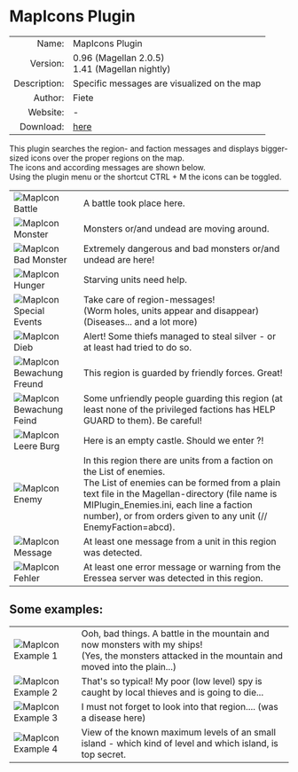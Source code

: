 
# MapIcons Plugin

| | |
| ---: | --- |
| Name: | MapIcons Plugin |
| Version: | 0.96 (Magellan 2.0.5)<br>1.41 (Magellan nightly) |
| Description: | Specific messages are visualized on the map |
| Author: | Fiete |
| Website: | - |
| Download: | [here](/en/download/#mapicons) |

This plugin searches the region- and faction messages and displays bigger-sized
icons over the proper regions on the map.<br>
The icons and according messages are shown below.<br>
Using the plugin menu or the shortcut CTRL + M the icons can be toggled.
  
|||
|--|--|
|![MapIcon Battle](/images/MIplugin_battle.gif)|A battle took place here.|
|![MapIcon Monster](/images/MIplugin_monster.gif)|Monsters or/and undead are moving around.|
|![MapIcon Bad Monster](/images/MIplugin_badmonster.gif)|Extremely dangerous and bad monsters or/and undead are here!|
|![MapIcon Hunger](/images/MIplugin_hunger.gif)|Starving units need help.|
|![MapIcon Special Events](/images/MIplugin_specialevents.gif)|Take care of region-messages! <br> (Worm holes, units appear and disappear)<br>(Diseases... and a lot more)|
|![MapIcon Dieb](/images/MIplugin_dieb.gif)|Alert! Some thiefs managed to steal silver - or at least had tried to do so.|
|![MapIcon Bewachung Freund](/images/MIplugin_guard_friend.gif)|This region is guarded by friendly forces. Great!|
|![MapIcon Bewachung Feind](/images/MIplugin_guard_enemy.gif)|Some unfriendly people guarding this region (at least none of the privileged factions has HELP GUARD to them). Be careful!|
|![MapIcon Leere Burg](/images/MIplugin_empty_tower.gif)|Here is an empty castle. Should we enter ?!|
|![MapIcon Enemy](/images/MIplugin_enemy_present.gif)|In this region there are units from a faction on the List of enemies.<br>The List of enemies can be formed from a plain text file in the Magellan-directory (file name is MIPlugin_Enemies.ini, each line a faction number), or from orders given to any unit (// EnemyFaction=abcd). |
|![MapIcon Message](/images/MIplugin_message.gif)|At least one message from a unit in this region was detected. |
|![MapIcon Fehler](/images/MIplugin_errors.gif)|At least one error message or warning from the Eressea server was detected in this region.|

## Some examples:

|||
| :-- | :-- |
|![MapIcon Example 1](/images/plugins_mapicons_example1.gif)|Ooh, bad things. A battle in the mountain and now monsters with my ships!<br>(Yes, the monsters attacked in the mountain and moved into the plain...)|
|![MapIcon Example 2](/images/plugins_mapicons_example2.gif)|That's so typical! My poor (low level) spy is caught by local thieves and is going to die...|
|![MapIcon Example 3](/images/plugins_mapicons_example3.gif)|I must not forget to look into that region.... (was a disease here)|
|![MapIcon Example 4](/images/plugins_mapicons_example4.gif)|View of the known maximum levels of an small island - which kind of level and which island, is top secret. |


